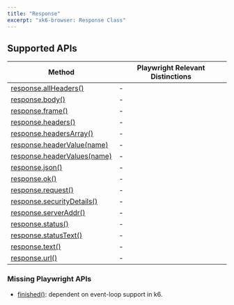 ```yaml
---
title: "Response"
excerpt: "xk6-browser: Response Class"
---
```


<BrowserCompatibility/>

## Supported APIs

| Method | Playwright Relevant Distinctions |
| - |  - |
| <a href="https://playwright.dev/docs/api/class-response#response-all-headers" target="_blank" >response.allHeaders()</a> | - |
| <a href="https://playwright.dev/docs/api/class-response#response-body" target="_blank" >response.body()</a> | - |
| <a href="https://playwright.dev/docs/api/class-response#response-frame" target="_blank" >response.frame()</a> | - |
| <a href="https://playwright.dev/docs/api/class-response#response-headers" target="_blank" >response.headers()</a> | - |
| <a href="https://playwright.dev/docs/api/class-response#response-headers-array" target="_blank" >response.headersArray()</a> | - |
| <a href="https://playwright.dev/docs/api/class-response#response-header-value" target="_blank" >response.headerValue(name)</a> | - |
| <a href="https://playwright.dev/docs/api/class-response#response-header-values" target="_blank" >response.headerValues(name)</a> | - |
| <a href="https://playwright.dev/docs/api/class-response#response-json" target="_blank" >response.json()</a> | - |
| <a href="https://playwright.dev/docs/api/class-response#response-ok" target="_blank" >response.ok()</a> | - |
| <a href="https://playwright.dev/docs/api/class-response#response-request" target="_blank" >response.request()</a> | - |
| <a href="https://playwright.dev/docs/api/class-response#response-security-details" target="_blank" >response.securityDetails()</a> | - |
| <a href="https://playwright.dev/docs/api/class-response#response-server-addr" target="_blank" >response.serverAddr()</a> | - |
| <a href="https://playwright.dev/docs/api/class-response#response-status" target="_blank" >response.status()</a> | - |
| <a href="https://playwright.dev/docs/api/class-response#response-status-text" target="_blank" >response.statusText()</a> | - |
| <a href="https://playwright.dev/docs/api/class-response#response-text" target="_blank" >response.text()</a> | - |
| <a href="https://playwright.dev/docs/api/class-response#response-url" target="_blank" >response.url()</a> | - |

### Missing Playwright APIs

- <a href="https://playwright.dev/docs/api/class-response/#response-finished" target="_blank" >finished()</a>: dependent on event-loop support in k6.

<BrowserClassList/>